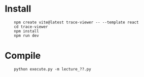 # Install

        npm create vite@latest trace-viewer -- --template react
        cd trace-viewer
        npm install
        npm run dev

# Compile

        python execute.py -m lecture_??.py
